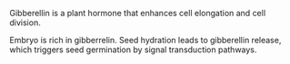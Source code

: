 Gibberellin is a plant hormone that enhances cell elongation and cell division.

Embryo is rich in gibberrelin. Seed hydration leads to gibberellin release, which triggers seed germination by signal transduction pathways.